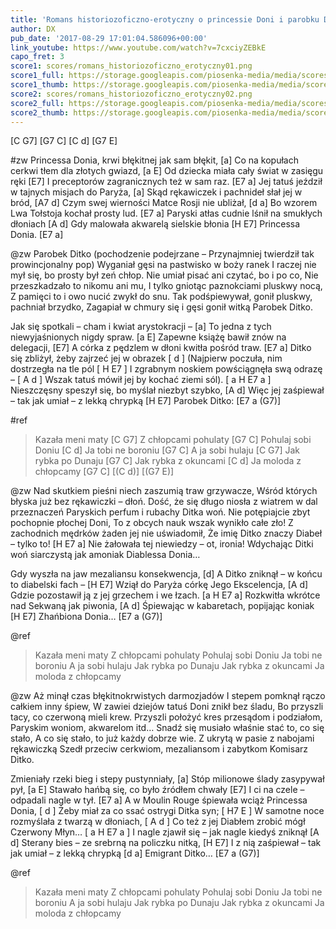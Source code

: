 ```yaml
---
title: 'Romans historiozoficzno-erotyczny o princessie Doni i parobku Ditku ze wstawką etnograficzną'
author: DX
pub_date: '2017-08-29 17:01:04.586096+00:00'
link_youtube: https://www.youtube.com/watch?v=7cxciyZEBkE
capo_fret: 3
score1: scores/romans_historiozoficzno_erotyczny01.png
score1_full: https://storage.googleapis.com/piosenka-media/media/scores/romans_historiozoficzno_erotyczny01.png
score1_thumb: https://storage.googleapis.com/piosenka-media/media/scores/romans_historiozoficzno_erotyczny01.png.180x0_q85_upscale.png
score2: scores/romans_historiozoficzno_erotyczny02.png
score2_full: https://storage.googleapis.com/piosenka-media/media/scores/romans_historiozoficzno_erotyczny02.png
score2_thumb: https://storage.googleapis.com/piosenka-media/media/scores/romans_historiozoficzno_erotyczny02.png.180x0_q85_upscale.png
---
```


[C G7]
[G7 C]
[C d]
[G7 E]

#zw
Princessa Donia, krwi błękitnej jak sam błękit, [a]
Co na kopułach cerkwi tłem dla złotych gwiazd, [a E]
Od dziecka miała cały świat w zasięgu ręki [E7]
I preceptorów zagranicznych też w sam raz. [E7 a]
Jej tatuś jeździł w tajnych misjach do Paryża, [a]
Skąd rękawiczek i pachnideł słał jej w bród, [A7 d]
Czym swej wierności Matce Rosji nie ubliżał, [d a]
Bo wzorem Lwa Tołstoja kochał prosty lud. [E7 a]
Paryski atłas cudnie lśnił na smukłych dłoniach [A d]
Gdy malowała akwarelą sielskie błonia [H E7]
Princessa Donia. [E7 a]

@zw
Parobek Ditko (pochodzenie podejrzane –
Przynajmniej twierdził tak prowincjonalny pop)
Wyganiał gęsi na pastwisko w boży ranek
I raczej nie mył się, bo prosty był zeń chłop.
Nie umiał pisać ani czytać, bo i po co,
Nie przeszkadzało to nikomu ani mu,
I tylko gniotąc paznokciami pluskwy nocą,
Z pamięci to i owo nucić zwykł do snu.
Tak podśpiewywał, gonił pluskwy, pachniał brzydko,
Zagapiał w chmury się i gęsi gonił witką
Parobek Ditko.

Jak się spotkali – cham i kwiat arystokracji – [a]
To jedna z tych niewyjaśnionych nigdy spraw. [a E]
Zapewne książę bawił znów na delegacji, [E7]
A córka z pędzlem w dłoni kwitła pośród traw. [E7 a]
Ditko się zbliżył, żeby zajrzeć jej w obrazek [ d ]
(Najpierw poczuła, nim dostrzegła na tle pól [ H E7 ]
I zgrabnym noskiem powściągnęła swą odrazę – [ A d ]
Wszak tatuś mówił jej by kochać ziemi sól). [ a H E7 a ]
Nieszczęsny speszył się, bo myślał niezbyt szybko, [A d]
Więc jej zaśpiewał – tak jak umiał – z lekką chrypką [H E7]
Parobek Ditko: [E7 a (G7)]

#ref
>Kazała meni maty [C G7]
>Z chłopcami pohulaty [G7 C]
>Pohulaj sobi Doniu [C d]
>Ja tobi ne boroniu [G7 C]
>A ja sobi hulaju [C G7]
>Jak rybka po Dunaju [G7 C]
>Jak rybka z okuncami [C d]
>Ja moloda z chłopcamy [G7 C]
>[(C d)]
>[(G7 E)]

@zw
Nad skutkiem pieśni niech zaszumią traw grzywacze,
Wśród których błyska już bez rękawiczki – dłoń.
Dość, że się długo niosła z wiatrem w dal przeznaczeń
Paryskich perfum i rubachy Ditka woń.
Nie potępiajcie zbyt pochopnie płochej Doni,
To z obcych nauk wszak wynikło całe zło!
Z zachodnich mędrków żaden jej nie uświadomił,
Że imię Ditko znaczy Diabeł – tylko to! [H E7 a]
Nie żałowała tej niewiedzy – ot, ironia!
Wdychając Ditki woń siarczystą jak amoniak
Diablessa Donia…

Gdy wyszła na jaw mezaliansu konsekwencja,  [d]
A Ditko zniknął – w końcu to diabelski fach – [H E7]
Wziął do Paryża córkę Jego Ekscelencja, [A d]
Gdzie pozostawił ją z jej grzechem i we łzach. [a H E7 a]
Rozkwitła wkrótce nad Sekwaną jak piwonia, [A d]
Śpiewając w kabaretach, popijając koniak [H E7]
Zhańbiona Donia… [E7 a (G7)]

@ref
>Kazała meni maty
>Z chłopcami pohulaty
>Pohulaj sobi Doniu
>Ja tobi ne boroniu
>A ja sobi hulaju
>Jak rybka po Dunaju
>Jak rybka z okuncami
>Ja moloda z chłopcamy
> 
> 

@zw
Aż minął czas błękitnokrwistych darmozjadów
I stepem pomknął rączo całkiem inny śpiew,
W zawiei dziejów tatuś Doni znikł bez śladu,
Bo przyszli tacy, co czerwoną mieli krew.
Przyszli położyć kres przesądom i podziałom,
Paryskim woniom, akwarelom itd…
Snadź się musiało właśnie stać to, co się stało,
A co się stało, to już każdy dobrze wie.
Z ukrytą w pasie z nabojami rękawiczką
Szedł przeciw cerkwiom, mezaliansom i zabytkom
Komisarz Ditko.

Zmieniały rzeki bieg i stepy pustynniały, [a]
Stóp milionowe ślady zasypywał pył, [a E]
Stawało hańbą się, co było źródłem chwały [E7]
I ci na czele – odpadali nagle w tył. [E7 a]
A w Moulin Rouge śpiewała wciąż Princessa Donia, [ d ]
Żeby miał za co ssać ostrygi Ditka syn; [ H7 E ]
W samotne noce rozmyślała z twarzą w dłoniach, [ A d ]
Co też z jej Diabłem zrobić mógł Czerwony Młyn… [ a H E7 a ]
I nagle zjawił się – jak nagle kiedyś zniknął [A d]
Sterany bies – ze srebrną na policzku nitką, [H E7]
I z nią zaśpiewał – tak jak umiał – z lekką chrypką [d a]
Emigrant Ditko… [E7 a (G7)]

@ref
>Kazała meni maty
>Z chłopcami pohulaty
>Pohulaj sobi Doniu
>Ja tobi ne boroniu
>A ja sobi hulaju
>Jak rybka po Dunaju
>Jak rybka z okuncami
>Ja moloda z chłopcamy